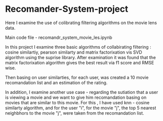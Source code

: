 # Recomander-System-project
Here I examine the use of colibrating filtering algorithms on the movie lens data. 

Main code file - recomandr_system_movie_les.ipynb

In this project I examine three basic algorithms of collabirating filtering : cosine similartiy, pearson similarty and matrix factorixation vis SVD algorithm using the suprise library. 
After examination it was found that the matrix factorixation algorithm gives the best result via f1 score and RMSE wise. 

Then basing on user similarties, for each user, was created a 10 movie recomandation list and an estimation of the rating. 

In addition, I examine another use case - regarding the sutiation that a user is viewing a movie and we want to give him 
recomandation basing on movies that are similar to this movie. 
For this , I have used knn - cosine similarty algorithm, and for the user "i", for the movie "j", the top 5 nearest neighbhors to the movie "j", were taken from the recomandation list. 

